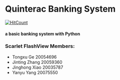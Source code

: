 # Quinterac Banking System
[![HitCount](http://hits.dwyl.io/AM-Kitty/Quinterac.svg)](http://hits.dwyl.io/AM-Kitty/Quinterac)
#### a basic banking system with Python
### Scarlet FlashView Members:
* Tongxu Ge 20054696
* Jinting Zhang 20059360
* Jinghong Xiao 20035787
* Yanyu Yang 20075550
        
